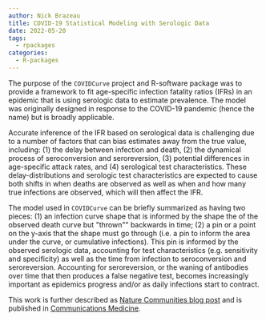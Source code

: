 ```yaml
---
author: Nick Brazeau
title: COVID-19 Statistical Modeling with Serologic Data
date: 2022-05-20
tags:
  - rpackages
categories:
  - R-packages
---
```



The purpose of the `COVIDCurve` project and R-software package was to provide a framework to fit age-specific infection fatality ratios (IFRs) in an epidemic that is using serologic data to estimate prevalence. The model was originally designed in response to the COVID-19 pandemic (hence the name) but is broadly applicable.

Accurate inference of the IFR based on serological data is challenging due to a number of factors that can bias estimates away from the true value, including: (1) the delay between infection and death, (2) the dynamical process of seroconversion and seroreversion, (3) potential differences in age-specific attack rates, and (4) serological test characteristics. These delay-distributions and serologic test characteristics are expected to cause both shifts in when deaths are observed as well as when and how many true infections are observed, which will then affect the IFR.

The model used in `COVIDCurve` can be briefly summarized as having two pieces: (1) an infection curve shape that is informed by the shape the of the observed death curve but "thrown"" backwards in time; (2) a pin or a point on the y-axis that the shape must go through (i.e. a pin to inform the area under the curve, or cumulative infections). This pin is informed by the observed serologic data, accounting for test characteristics (e.g. sensitivity and specificity) as well as the time from infection to seroconversion and seroreversion. Accounting for seroreversion, or the waning of antibodies over time that then produces a false negative test, becomes increasingly important as epidemics progress and/or as daily infections start to contract.



This work is further described as [Nature Communities blog post](https://go.nature.com/3KByzI4) and is published in [Communications Medicine](https://www.nature.com/articles/s43856-022-00106-7).
